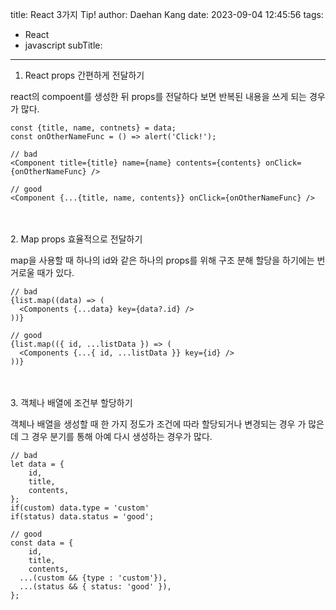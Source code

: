 title: React 3가지 Tip!
author: Daehan Kang
date: 2023-09-04 12:45:56
tags: 
  - React
  - javascript
subTitle:
---
1. React props 간편하게 전달하기

react의 compoent를 생성한 뒤 props를 전달하다 보면 반복된 내용을 쓰게 되는 경우가 많다.

```
const {title, name, contnets} = data;
const onOtherNameFunc = () => alert('Click!');

// bad
<Component title={title} name={name} contents={contents} onClick={onOtherNameFunc} />

// good
<Component {...{title, name, contents}} onClick={onOtherNameFunc} />
```

<br>
<br>
2. Map props 효율적으로 전달하기

map을 사용할 때 하나의 id와 같은 하나의 props를 위해 구조 분해 할당을 하기에는 번거로울 때가 있다.

```
// bad
{list.map((data) => (
  <Components {...data} key={data?.id} />
))}

// good
{list.map(({ id, ...listData }) => (
  <Components {...{ id, ...listData }} key={id} />
))}
```

<br>
<br>
3. 객체나 배열에 조건부 할당하기

객체나 배열을 생성할 때 한 가지 정도가 조건에 따라 할당되거나 변경되는 경우 가 많은데 그 경우 분기를 통해 아예 다시 생성하는 경우가 많다.

```
// bad
let data = {
	id,
	title,
    contents,
};
if(custom) data.type = 'custom'
if(status) data.status = 'good';

// good
const data = {
	id,
	title,
    contents,
  ...(custom && {type : 'custom'}),
  ...(status && { status: 'good' }),
};
```